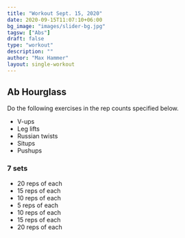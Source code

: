 ```yaml
---
title: "Workout Sept. 15, 2020"
date: 2020-09-15T11:07:10+06:00
bg_image: "images/slider-bg.jpg"
tagsw: ["Abs"]
draft: false
type: "workout"
description: ""
author: "Max Hammer"
layout: single-workout
---
```


## Ab Hourglass

Do the following exercises in the rep counts specified below.

- V-ups
- Leg lifts
- Russian twists
- Situps
- Pushups

### 7 sets

- 20 reps of each
- 15 reps of each
- 10 reps of each
- 5 reps of each
- 10 reps  of each
- 15 reps of each
- 20 reps of each